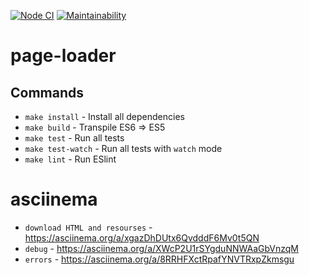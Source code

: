 [![Node CI](https://github.com/DimaKabanov/page-loader/workflows/Page-loader%20CI/badge.svg)](https://github.com/DimaKabanov/page-loader/actions)
[![Maintainability](https://api.codeclimate.com/v1/badges/f3985d1debe407d14e55/maintainability)](https://codeclimate.com/github/DimaKabanov/page-loader/maintainability)

page-loader
=========

## Commands
- `make install` - Install all dependencies
- `make build` - Transpile ES6 => ES5
- `make test` - Run all tests
- `make test-watch` - Run all tests with `watch` mode
- `make lint` - Run ESlint

asciinema
=========

- `download HTML and resourses` - https://asciinema.org/a/xgazDhDUtx6QvdddF6Mv0t5QN
- `debug` - https://asciinema.org/a/XWcP2U1rSYgduNNWAaGbVnzqM
- `errors` - https://asciinema.org/a/8RRHFXctRpafYNVTRxpZkmsgu